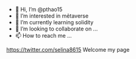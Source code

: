 - 👋 Hi, I’m @pthao15
- 👀 I’m interested in mẻtaverse
- 🌱 I’m currently learning solidity
- 💞️ I’m looking to collaborate on ...
- 📫 How to reach me ...

<!---
pthao15/pthao15 is a ✨ special ✨ repository because its `README.md` (this file) appears on your GitHub profile.
You can click the Preview link to take a look at your changes.
--->
https://twitter.com/selina8615
Welcome my page
